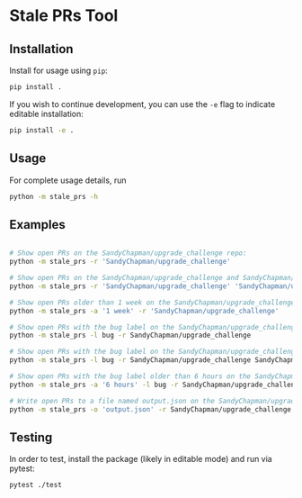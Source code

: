 # Stale PRs Tool

## Installation

Install for usage using `pip`:

```bash
pip install .
```

If you wish to continue development, you can use the `-e` flag to indicate editable installation:

```bash
pip install -e .
```

## Usage

For complete usage details, run

```bash
python -m stale_prs -h
```

## Examples

```bash

# Show open PRs on the SandyChapman/upgrade_challenge repo:
python -m stale_prs -r 'SandyChapman/upgrade_challenge'

# Show open PRs on the SandyChapman/upgrade_challenge and SandyChapman/upgrade_challenge_2 repos:
python -m stale_prs -r 'SandyChapman/upgrade_challenge' 'SandyChapman/upgrade_challenge_2'

# Show open PRs older than 1 week on the SandyChapman/upgrade_challenge repo:
python -m stale_prs -a '1 week' -r 'SandyChapman/upgrade_challenge'

# Show open PRs with the bug label on the SandyChapman/upgrade_challenge repo:
python -m stale_prs -l bug -r SandyChapman/upgrade_challenge

# Show open PRs with the bug label on the SandyChapman/upgrade_challenge and SandyChapman/upgrade_challenge_2 repos:
python -m stale_prs -l bug -r SandyChapman/upgrade_challenge SandyChapman/upgrade_challenge_2

# Show open PRs with the bug label older than 6 hours on the SandyChapman/upgrade_challenge and SandyChapman/upgrade_challenge_2 repos:
python -m stale_prs -a '6 hours' -l bug -r SandyChapman/upgrade_challenge SandyChapman/upgrade_challenge_2

# Write open PRs to a file named output.json on the SandyChapman/upgrade_challenge and SandyChapman/upgrade_challenge_2 repos:
python -m stale_prs -o 'output.json' -r SandyChapman/upgrade_challenge SandyChapman/upgrade_challenge_2
```

## Testing

In order to test, install the package (likely in editable mode) and run via pytest:

```bash
pytest ./test
```
